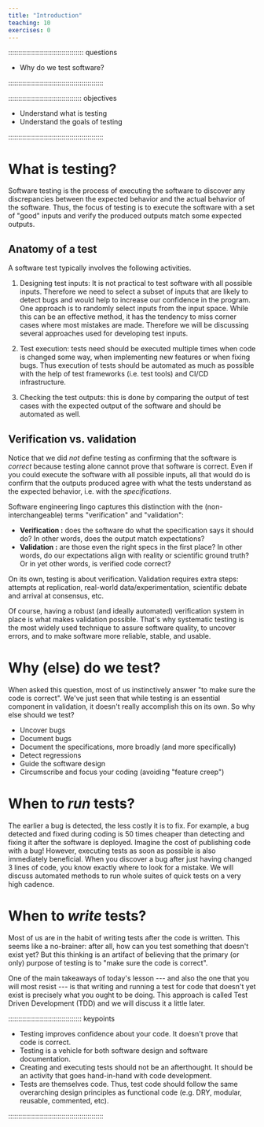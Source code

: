 ```yaml
---
title: "Introduction"
teaching: 10
exercises: 0
---
```


:::::::::::::::::::::::::::::::::::::: questions 

- Why do we test software?

::::::::::::::::::::::::::::::::::::::::::::::::

::::::::::::::::::::::::::::::::::::: objectives

- Understand what is testing
- Understand the goals of testing

::::::::::::::::::::::::::::::::::::::::::::::::



# What is testing?

Software testing is the process of executing the software to discover
any discrepancies between the expected behavior and the actual
behavior of the software. Thus, the focus of testing is to execute the
software with a set of "good" inputs and verify the produced outputs
match some expected outputs.

## Anatomy of a test

A software test typically involves the following activities.

1. Designing test inputs: It is not practical to test software with all 
   possible inputs. Therefore we need to select a subset of
   inputs that are likely to detect bugs and would help to increase our confidence
   in the program. One approach is to randomly select inputs from the input space.
   While this can be an effective method, it has the tendency to miss corner cases
   where most mistakes are made. Therefore we will be discussing several
   approaches used for developing test inputs.

2. Test execution: tests need should be executed multiple times when code is
   changed some way, when implementing new features or when fixing bugs. Thus
   execution of tests should be automated as much as possible with the help of
   test frameworks (i.e. test tools) and CI/CD infrastructure.
3. Checking the test outputs: this is done by comparing the output of
   test cases with the expected output of the software and should be
   automated as well.

## Verification vs. validation

Notice that we did *not* define testing as confirming that the
software is *correct* because testing alone cannot prove that software
is correct. Even if you could execute the software with all possible
inputs, all that would do is confirm that the outputs produced agree
with what the tests understand as the expected behavior, i.e. with
the *specifications*.

Software engineering lingo captures this distinction with the
(non-interchangeable) terms "verification" and "validation":

* __Verification :__ does the software do what the specification says
  it should do? In other words, does the output match expectations?
* __Validation :__ are those even the right specs in the first place?
  In other words, do our expectations align with reality or scientific
  ground truth? Or in yet other words, is verified code correct?

On its own, testing is about verification. Validation requires extra
steps: attempts at replication, real-world data/experimentation,
scientific debate and arrival at consensus, etc.

Of course, having a robust (and ideally automated) verification system
in place is what makes validation possible. That's why systematic
testing is the most widely used technique to assure software quality,
to uncover errors, and to make software more reliable, stable, and
usable.

# Why (else) do we test?

When asked this question, most of us instinctively answer "to make
sure the code is correct".  We've just seen that while testing is an
essential component in validation, it doesn't really accomplish this
on its own.  So why else should we test?

* Uncover bugs
* Document bugs
* Document the specifications, more broadly (and more specifically)
* Detect regressions
* Guide the software design
* Circumscribe and focus your coding (avoiding "feature creep")

# When to *run* tests?

The earlier a bug is detected, the less costly it is to fix. For
example, a bug detected and fixed during coding is 50 times cheaper
than detecting and fixing it after the software is deployed. Imagine
the cost of publishing code with a bug!  However, executing tests as
soon as possible is also immediately beneficial.  When you discover a
bug after just having changed 3 lines of code, you know exactly where
to look for a mistake. We will discuss automated methods to run whole
suites of quick tests on a very high cadence.

# When to *write* tests?

Most of us are in the habit of writing tests after the code is
written.  This seems like a no-brainer: after all, how can you test
something that doesn't exist yet? But this thinking is an artifact of
believing that the primary (or only) purpose of testing is to "make
sure the code is correct".

One of the main takeaways of today's lesson --- and also the one that
you will most resist --- is that writing and running a test for code
that doesn't yet exist is precisely what you ought to be doing. This
approach is called Test Driven Development (TDD) and we will discuss
it a little later.







::::::::::::::::::::::::::::::::::::: keypoints 

- Testing improves confidence about your code. It doesn't prove that code is correct.
- Testing is a vehicle for both software design and software documentation.
- Creating and executing tests should not be an afterthought. It should be an activity that goes hand-in-hand with code development.
- Tests are themselves code. Thus, test code should follow the same overarching design principles as functional code (e.g. DRY, modular, reusable, commented, etc).

::::::::::::::::::::::::::::::::::::::::::::::::
